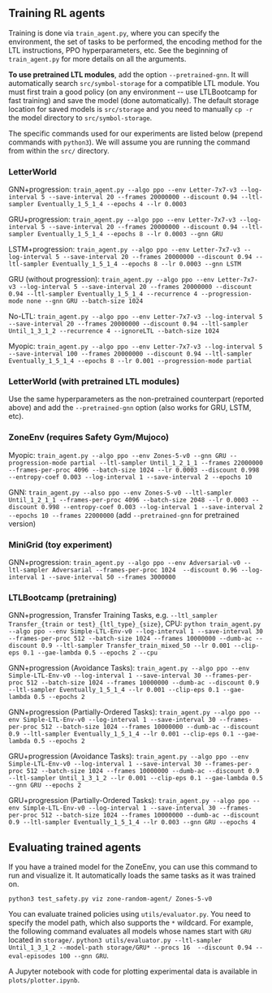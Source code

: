 ## Training RL agents

Training is done via `train_agent.py`, where you can specify the environment, the set of tasks to be performed, the encoding method for the LTL instructions, PPO hyperparameters, etc. See the beginning of `train_agent.py` for more details on all the arguments.

**To use pretrained LTL modules**, add the option `--pretrained-gnn`. It will automatically search `src/symbol-storage` for a compatible LTL module. You must first train a good policy (on any environment -- use LTLBootcamp for fast training) and save the model (done automatically). The default storage location for saved models is `src/storage` and you need to manually `cp -r` the model directory to `src/symbol-storage`. 

The specific commands used for our experiments are listed below (prepend commands with `python3`). We will assume you are running the command from within the `src/` directory.  

### LetterWorld
GNN+progression: `train_agent.py --algo ppo --env Letter-7x7-v3 --log-interval 5 --save-interval 20 --frames 20000000 --discount 0.94 --ltl-sampler Eventually_1_5_1_4 --epochs 4 --lr 0.0003`

GRU+progression: `train_agent.py --algo ppo --env Letter-7x7-v3 --log-interval 5 --save-interval 20 --frames 20000000 --discount 0.94 --ltl-sampler Eventually_1_5_1_4 --epochs 8 --lr 0.0003 --gnn GRU`

LSTM+progression: `train_agent.py --algo ppo --env Letter-7x7-v3 --log-interval 5 --save-interval 20 --frames 20000000 --discount 0.94 --ltl-sampler Eventually_1_5_1_4 --epochs 8 --lr 0.0003 --gnn LSTM`

GRU (without progression): `train_agent.py --algo ppo --env Letter-7x7-v3 --log-interval 5 --save-interval 20 --frames 20000000 --discount 0.94 --ltl-sampler Eventually_1_5_1_4 --recurrence 4 --progression-mode none --gnn GRU --batch-size 1024`

No-LTL: `train_agent.py --algo ppo --env Letter-7x7-v3 --log-interval 5 --save-interval 20 --frames 20000000 --discount 0.94 --ltl-sampler Until_1_3_1_2 --recurrence 4 --ignoreLTL --batch-size 1024`

Myopic: `train_agent.py --algo ppo --env Letter-7x7-v3 --log-interval 5 --save-interval 100 --frames 20000000 --discount 0.94 --ltl-sampler Eventually_1_5_1_4 --epochs 8 --lr 0.001 --progression-mode partial`

### LetterWorld (with pretrained LTL modules)
Use the same hyperparameters as the non-pretrained counterpart (reported above) and add the `--pretrained-gnn` option (also works for GRU, LSTM, etc). 

### ZoneEnv (requires Safety Gym/Mujoco)
Myopic: `train_agent.py --algo ppo --env Zones-5-v0 --gnn GRU --progression-mode partial --ltl-sampler Until_1_2_1_1 --frames 22000000 --frames-per-proc 4096 --batch-size 1024 --lr 0.0003 --discount 0.998 --entropy-coef 0.003 --log-interval 1 --save-interval 2 --epochs 10`

GNN: `train_agent.py --also ppo --env Zones-5-v0 --ltl-sampler Until_1_2_1_1 --frames-per-proc 4096 --batch-size 2048 --lr 0.0003 --discount 0.998 --entropy-coef 0.003 --log-interval 1 --save-interval 2 --epochs 10 --frames 22000000` (add `--pretrained-gnn` for pretrained version)

### MiniGrid (toy experiment)
GNN+progression: `train_agent.py --algo ppo --env Adversarial-v0 --ltl-sampler Adversarial --frames-per-proc 1024  --discount 0.96 --log-interval 1 --save-interval 50 --frames 3000000`

### LTLBootcamp (pretraining)
GNN+progression, Transfer Training Tasks, e.g. `--ltl_sampler Transfer_{train or test}_{ltl_type}_{size}`, CPU: `python train_agent.py --algo ppo --env Simple-LTL-Env-v0 --log-interval 1 --save-interval 30 --frames-per-proc 512 --batch-size 1024 --frames 10000000 --dumb-ac --discount 0.9 --ltl-sampler Transfer_train_mixed_50 --lr 0.001 --clip-eps 0.1 --gae-lambda 0.5 --epochs 2 --cpu`

GNN+progression (Avoidance Tasks): `train_agent.py --algo ppo --env Simple-LTL-Env-v0 --log-interval 1 --save-interval 30 --frames-per-proc 512 --batch-size 1024 --frames 10000000 --dumb-ac --discount 0.9 --ltl-sampler Eventually_1_5_1_4 --lr 0.001 --clip-eps 0.1 --gae-lambda 0.5 --epochs 2`

GNN+progression (Partially-Ordered Tasks): `train_agent.py --algo ppo --env Simple-LTL-Env-v0 --log-interval 1 --save-interval 30 --frames-per-proc 512 --batch-size 1024 --frames 10000000 --dumb-ac --discount 0.9 --ltl-sampler Eventually_1_5_1_4 --lr 0.001 --clip-eps 0.1 --gae-lambda 0.5 --epochs 2`

GRU+progression (Avoidance Tasks): `train_agent.py --algo ppo --env Simple-LTL-Env-v0 --log-interval 1 --save-interval 30 --frames-per-proc 512 --batch-size 1024 --frames 10000000 --dumb-ac --discount 0.9 --ltl-sampler Until_1_3_1_2 --lr 0.001 --clip-eps 0.1 --gae-lambda 0.5 --gnn GRU --epochs 2`

GRU+progression (Partially-Ordered Tasks): `train_agent.py --algo ppo --env Simple-LTL-Env-v0 --log-interval 1 --save-interval 30 --frames-per-proc 512 --batch-size 1024 --frames 10000000 --dumb-ac --discount 0.9 --ltl-sampler Eventually_1_5_1_4 --lr 0.003 --gnn GRU --epochs 4`

    
## Evaluating trained agents

If you have a trained model for the ZoneEnv, you can use this command to run and visualize it. It automatically loads the same tasks as it was trained on. 

`python3 test_safety.py viz zone-random-agent/ Zones-5-v0`

You can evaluate trained policies using `utils/evaluator.py`. You need to specify the model path, which also supports the `*` wildcard. For example, the following command evaluates all models whose names start with `GRU` located in `storage/`. 
`python3 utils/evaluator.py --ltl-sampler Until_1_3_1_2 --model-path storage/GRU* --procs 16  --discount 0.94 --eval-episodes 100 --gnn GRU`. 

A Jupyter notebook with code for plotting experimental data is available in `plots/plotter.ipynb`.
